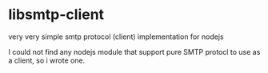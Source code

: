 # libsmtp-client
very very simple smtp protocol (client) implementation for nodejs

I could not find any nodejs module that support pure SMTP protocl to use as a client, so i wrote one.
